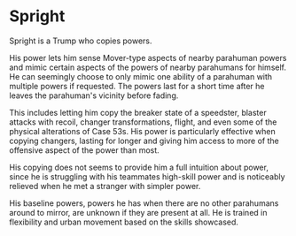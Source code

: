 # Spright
Spright is a Trump who copies powers.

His power lets him sense Mover-type aspects of nearby parahuman powers and mimic certain aspects of the powers of nearby parahumans for himself. He can seemingly choose to only mimic one ability of a parahuman with multiple powers if requested. The powers last for a short time after he leaves the parahuman's vicinity before fading.

This includes letting him copy the breaker state of a speedster, blaster attacks with recoil, changer transformations, flight, and even some of the physical alterations of Case 53s. His power is particularly effective when copying changers, lasting for longer and giving him access to more of the offensive aspect of the power than most.

His copying does not seems to provide him a full intuition about power, since he is struggling with his teammates high-skill power and is noticeably relieved when he met a stranger with simpler power.

His baseline powers, powers he has when there are no other parahumans around to mirror, are unknown if they are present at all. He is trained in flexibility and urban movement based on the skills showcased.
